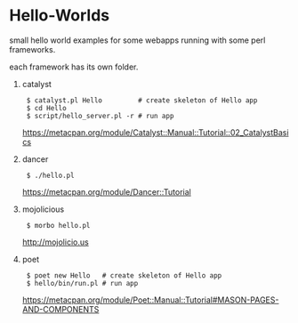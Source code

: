 Hello-Worlds
============

small hello world examples for some webapps running with some perl frameworks.

each framework has its own folder.

1. catalyst
    
        $ catalyst.pl Hello         # create skeleton of Hello app
        $ cd Hello
        $ script/hello_server.pl -r # run app
    
    https://metacpan.org/module/Catalyst::Manual::Tutorial::02_CatalystBasics
    
2. dancer
    
        $ ./hello.pl
    
    https://metacpan.org/module/Dancer::Tutorial
    
3. mojolicious
    
        $ morbo hello.pl
    
    http://mojolicio.us
    
4. poet
    
        $ poet new Hello   # create skeleton of Hello app
        $ hello/bin/run.pl # run app
    
    https://metacpan.org/module/Poet::Manual::Tutorial#MASON-PAGES-AND-COMPONENTS
